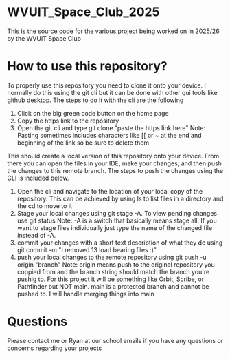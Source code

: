 # WVUIT_Space_Club_2025
This is the source code for the various project being worked on in 2025/26 by the WVUIT Space Club

# How to use this repository?
To properly use this repository you need to clone it onto your device. I normally do this using the git cli but it can be done with other gui tools like
github desktop. The steps to do it with the cli are the following
1) Click on the big green code button on the home page
2) Copy the https link to the repository
3) Open the git cli and type git clone "paste the https link here"
       Note: Pasting sometimes includes characters like [[ or ~ at the end and beginning of the link so be sure to delete them
   
This should create a local version of this repository onto your device. From there you can open the files in your IDE, make your changes, and then push the changes to this remote branch. The steps to push the changes using the CLI is included below. 
1) Open the cli and navigate to the location of your local copy of the repository. This can be achieved by using ls to list files in a directory and the cd to move to it
2) Stage your local changes using git stage -A. To view pending changes use git status
       Note: -A is a switch that basically means stage all. If you want to stage files individually just type the name of the changed file instead of -A.
3) commit your changes with a short text description of what they do using git commit -m "I removed 13 load bearing files :)"
4) push your local changes to the remote repository using git push -u origin "branch"
       Note: origin means push to the original repository you coppied from and the branch string should match the branch you're pushig to. For this project it will be                 something like Orbit, Scribe, or Pathfinder but NOT main. main is a protected branch and cannot be pushed to. I will handle merging things into main
   
# Questions
Please contact me or Ryan at our school emails if you have any questions or concerns regarding your projects
